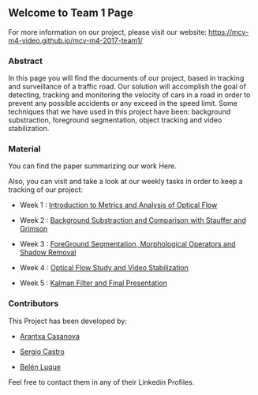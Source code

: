 ## Welcome to Team 1 Page

For more information on our project, please visit our website: https://mcv-m4-video.github.io/mcv-m4-2017-team1/
### Abstract

In this page you will find the documents of our project, based in tracking and surveillance of a traffic road. Our solution will accomplish the goal of detecting, tracking and monitoring the velocity of cars in a road in order to prevent any possible accidents or any exceed in the speed limit. 
Some techniques that we have used in this project have been: background substraction, foreground segmentation, object tracking and video stabilization.



### Material
You can find the paper summarizing our work Here.

Also, you can visit and take a look at our weekly tasks in order to keep a tracking of our project:

- Week 1 : [Introduction to Metrics and Analysis of Optical Flow](https://docs.google.com/presentation/d/1LjAy_5ILHIz2x_f6ya8YbT6z5avbaJjU_ESRWiVdMNU/edit)

- Week 2 : [Background Substraction and Comparison with Stauffer and Grimson](https://docs.google.com/presentation/d/1MnrvRti2TEcutsoPpRXEklzZUDg3kVDGejhdvVE0FGs/edit#slide=id.g1b61e9c0a2_0_83)

- Week 3 : [ForeGround Segmentation, Morphological Operators and Shadow Removal](https://docs.google.com/presentation/d/1wrCp7sMy1-ddW0_T6ArRVbe1auvl7npsIKPBJmRJjm8/edit#slide=id.g20a18cc60e_0_0)

- Week 4 : [Optical Flow Study and Video Stabilization](https://docs.google.com/presentation/d/1Tw7APusPCSlLOLHwAjclbRIpce25h9LUE-h4iqZpvcM/edit)

- Week 5 : [Kalman Filter and Final Presentation](https://docs.google.com/presentation/d/1NZLTL-QDq9m6DN5pzyP7y-NhgoAymA5-76OgPpYTE44/edit#slide=id.g20d30da0a1_0_24)




### Contributors
This Project has been developed by:

- [Arantxa Casanova](https://www.linkedin.com/in/arantxa-casanova-pag%C3%A0-619834138?authType=NAME_SEARCH&authToken=sZZE&locale=es_ES&trk=tyah&trkInfo=clickedVertical%3Amynetwork%2CclickedEntityId%3A563425653%2CauthType%3ANAME_SEARCH%2Cidx%3A1-1-1%2CtarId%3A1486492162160%2Ctas%3Aarantxa%20casanova%20pag%C3%A0)

- [Sergio Castro](https://www.linkedin.com/in/sergio-castro-036a2783?trk=nav_responsive_tab_profile)

- [Belén Luque](https://es.linkedin.com/in/bel%25C3%25A9n-luque-l%25C3%25B3pez-ab5046bb)

Feel free to contact them in any of their Linkedin Profiles.

